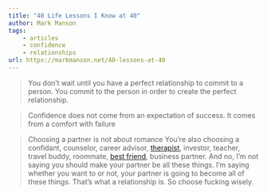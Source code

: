 ```yaml
---
title: "40 Life Lessons I Know at 40"
author: Mark Manson
tags: 
    - articles  
    - confidence  
    - relationships
url: https://markmanson.net/40-lessons-at-40
---
```


> You don’t wait until you have a perfect relationship to commit to a person.
>  You commit to the person in order to create the perfect relationship.


> Confidence does not come from an expectation of success. It comes from a comfort with failure


> Choosing a partner is not about romance
>  You’re also choosing a confidant, counselor, career advisor, [therapist](https://markmanson.net/therapy), investor, teacher, travel buddy, roommate, [best friend](https://markmanson.net/what-real-friends-look-like), business partner.
>  And no, I’m not saying you should make your partner be all these things.
>  I’m saying whether you want to or not, your partner is going to become all of these things. That’s what a relationship is.
>  So choose fucking wisely.



